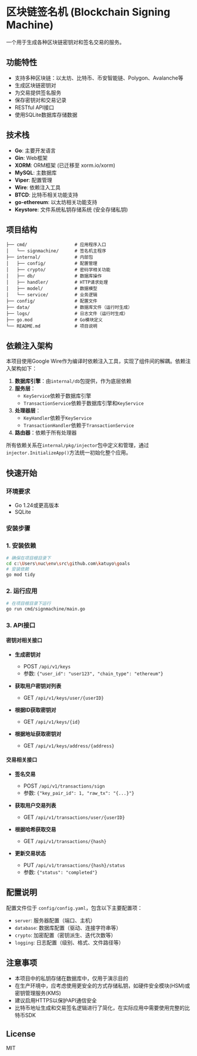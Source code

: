 # 区块链签名机 (Blockchain Signing Machine)

一个用于生成各种区块链密钥对和签名交易的服务。

## 功能特性

- 支持多种区块链：以太坊、比特币、币安智能链、Polygon、Avalanche等
- 生成区块链密钥对
- 为交易提供签名服务
- 保存密钥对和交易记录
- RESTful API接口
- 使用SQLite数据库存储数据

## 技术栈

- **Go**: 主要开发语言
- **Gin**: Web框架
- **XORM**: ORM框架 (已迁移至 xorm.io/xorm)
- **MySQL**: 主数据库
- **Viper**: 配置管理
- **Wire**: 依赖注入工具
- **BTCD**: 比特币相关功能支持
- **go-ethereum**: 以太坊相关功能支持
- **Keystore**: 文件系统私钥存储系统 (安全存储私钥)

## 项目结构

```
├── cmd/                  # 应用程序入口
│   └── signmachine/      # 签名机主程序
├── internal/             # 内部包
│   ├── config/           # 配置管理
│   ├── crypto/           # 密码学相关功能
│   ├── db/               # 数据库操作
│   ├── handler/          # HTTP请求处理
│   ├── model/            # 数据模型
│   └── service/          # 业务逻辑
├── config/               # 配置文件
├── data/                 # 数据库文件（运行时生成）
├── logs/                 # 日志文件（运行时生成）
├── go.mod                # Go模块定义
└── README.md             # 项目说明
```

## 依赖注入架构

本项目使用Google Wire作为编译时依赖注入工具，实现了组件间的解耦。依赖注入架构如下：

1. **数据库引擎**：由`internal/db`包提供，作为底层依赖
2. **服务层**：
   - `KeyService`依赖于数据库引擎
   - `TransactionService`依赖于数据库引擎和`KeyService`
3. **处理器层**：
   - `KeyHandler`依赖于`KeyService`
   - `TransactionHandler`依赖于`TransactionService`
4. **路由器**：依赖于所有处理器

所有依赖关系在`internal/pkg/injector`包中定义和管理，通过`injector.InitializeApp()`方法统一初始化整个应用。

## 快速开始

### 环境要求

- Go 1.24或更高版本
- SQLite

### 安装步骤

### 1. 安装依赖

```bash
# 确保在项目根目录下
cd c:\Users\nuc\env\src\github.com\katuyo\goals
# 安装依赖
go mod tidy
```

### 2. 运行应用

```bash
# 在项目根目录下运行
go run cmd/signmachine/main.go
```

### 3. API接口

#### 密钥对相关接口

- **生成密钥对**
  - POST `/api/v1/keys`
  - 参数: `{"user_id": "user123", "chain_type": "ethereum"}`

- **获取用户密钥对列表**
  - GET `/api/v1/keys/user/{userID}`

- **根据ID获取密钥对**
  - GET `/api/v1/keys/{id}`

- **根据地址获取密钥对**
  - GET `/api/v1/keys/address/{address}`

#### 交易相关接口

- **签名交易**
  - POST `/api/v1/transactions/sign`
  - 参数: `{"key_pair_id": 1, "raw_tx": "{...}"}`

- **获取用户交易列表**
  - GET `/api/v1/transactions/user/{userID}`

- **根据哈希获取交易**
  - GET `/api/v1/transactions/{hash}`

- **更新交易状态**
  - PUT `/api/v1/transactions/{hash}/status`
  - 参数: `{"status": "completed"}`

## 配置说明

配置文件位于 `config/config.yaml`，包含以下主要配置项：

- `server`: 服务器配置（端口、主机）
- `database`: 数据库配置（驱动、连接字符串等）
- `crypto`: 加密配置（密钥派生、迭代次数等）
- `logging`: 日志配置（级别、格式、文件路径等）

## 注意事项

- 本项目中的私钥存储在数据库中，仅用于演示目的
- 在生产环境中，应考虑使用更安全的方式存储私钥，如硬件安全模块(HSM)或密钥管理服务(KMS)
- 建议启用HTTPS以保护API通信安全
- 比特币地址生成和交易签名逻辑进行了简化，在实际应用中需要使用完整的比特币SDK

## License

MIT